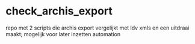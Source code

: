 # check_archis_export
repo met 2 scripts die archis export vergelijkt met ldv xmls en een uitdraai maakt; mogelijk voor later inzetten automation

